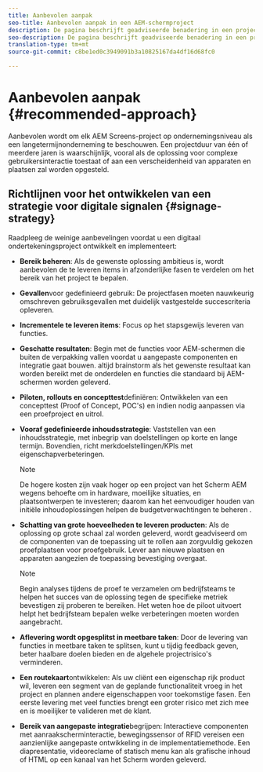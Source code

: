 ```yaml
---
title: Aanbevolen aanpak
seo-title: Aanbevolen aanpak in een AEM-schermproject
description: De pagina beschrijft geadviseerde benadering in een project van de Schermen AEM
seo-description: De pagina beschrijft geadviseerde benadering in een project van de Schermen AEM
translation-type: tm+mt
source-git-commit: c8be1ed0c3949091b3a10825167da4df16d68fc0

---
```



# Aanbevolen aanpak {#recommended-approach}

Aanbevolen wordt om elk AEM Screens-project op ondernemingsniveau als een langetermijnonderneming te beschouwen. Een projectduur van één of meerdere jaren is waarschijnlijk, vooral als de oplossing voor complexe gebruikersinteractie toestaat of aan een verscheidenheid van apparaten en plaatsen zal worden opgesteld.

## Richtlijnen voor het ontwikkelen van een strategie voor digitale signalen {#signage-strategy}

Raadpleeg de weinige aanbevelingen voordat u een digitaal ondertekeningsproject ontwikkelt en implementeert:

* **Bereik beheren**:
Als de gewenste oplossing ambitieus is, wordt aanbevolen de te leveren items in afzonderlijke fasen te verdelen om het bereik van het project te bepalen.

* **Gevallen**voor gedefinieerd gebruik:
De projectfasen moeten nauwkeurig omschreven gebruiksgevallen met duidelijk vastgestelde succescriteria opleveren.

* **Incrementele te leveren items**:
Focus op het stapsgewijs leveren van functies.

* **Geschatte resultaten**:
Begin met de functies voor AEM-schermen die buiten de verpakking vallen voordat u aangepaste componenten en integratie gaat bouwen. altijd brainstorm als het gewenste resultaat kan worden bereikt met de onderdelen en functies die standaard bij AEM-schermen worden geleverd.

* **Piloten, rollouts en concepttest**definiëren:
Ontwikkelen van een concepttest (Proof of Concept, POC&#39;s) en indien nodig aanpassen via een proefproject en uitrol.

* **Vooraf gedefinieerde inhoudsstrategie**:
Vaststellen van een inhoudsstrategie, met inbegrip van doelstellingen op korte en lange termijn. Bovendien, richt merkdoelstellingen/KPIs met eigenschapverbeteringen.

   >[!NOTE]
   >
   > De hogere kosten zijn vaak hoger op een project van het Scherm AEM wegens behoefte om in hardware, moeilijke situaties, en plaatsontwerpen te investeren; daarom kan het eenvoudiger houden van initiële inhoudoplossingen helpen de budgetverwachtingen te beheren .

* **Schatting van grote hoeveelheden te leveren producten**:
Als de oplossing op grote schaal zal worden geleverd, wordt geadviseerd om de componenten van de toepassing uit te rollen aan zorgvuldig gekozen proefplaatsen voor proefgebruik. Lever aan nieuwe plaatsen en apparaten aangezien de toepassing bevestiging overgaat.

   >[!NOTE]
   >
   > Begin analyses tijdens de proef te verzamelen om bedrijfsteams te helpen het succes van de oplossing tegen de specifieke metriek bevestigen zij proberen te bereiken. Het weten hoe de piloot uitvoert helpt het bedrijfsteam bepalen welke verbeteringen moeten worden aangebracht.

* **Aflevering wordt opgesplitst in meetbare taken**:
Door de levering van functies in meetbare taken te splitsen, kunt u tijdig feedback geven, beter haalbare doelen bieden en de algehele projectrisico&#39;s verminderen.

* **Een routekaart**ontwikkelen:
Als uw cliënt een eigenschap rijk product wil, leveren een segment van de geplande functionaliteit vroeg in het project en plannen andere eigenschappen voor toekomstige fasen. Een eerste levering met veel functies brengt een groter risico met zich mee en is moeilijker te valideren met de klant.

* **Bereik van aangepaste integratie**begrijpen:
Interactieve componenten met aanraakscherminteractie, bewegingssensor of RFID vereisen een aanzienlijke aangepaste ontwikkeling in de implementatiemethode. Een diapresentatie, videoreclame of statisch menu kan als grafische inhoud of HTML op een kanaal van het Scherm worden geleverd.

